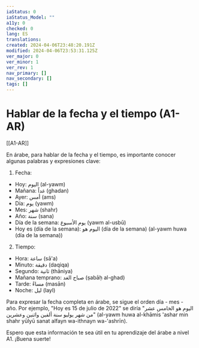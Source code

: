 ```yaml
---
iaStatus: 0
iaStatus_Model: ""
a11y: 0
checked: 0
lang: ES
translations: 
created: 2024-04-06T23:48:20.191Z
modified: 2024-04-06T23:53:31.125Z
ver_major: 0
ver_minor: 1
ver_rev: 1
nav_primary: []
nav_secondary: []
tags: []
---
```

# Hablar de la fecha y el tiempo (A1-AR)

[[A1-AR]]

En árabe, para hablar de la fecha y el tiempo, es importante conocer algunas palabras y expresiones clave:

1. Fecha:
- Hoy: اليوم (al-yawm)
- Mañana: غداً (ghadan)
- Ayer: أمس (ams)
- Día: يوم (yawm)
- Mes: شهر (shahr)
- Año: سنة (sana)
- Día de la semana: يوم الأسبوع (yawm al-usbū)
- Hoy es (día de la semana): اليوم هو (día de la semana) (al-yawm huwa (día de la semana))

2. Tiempo:
- Hora: ساعة (sā'a)
- Minuto: دقيقة (daqiqa)
- Segundo: ثانية (thāniya)
- Mañana temprano: صباح الغد (ṣabāḥ al-ghad)
- Tarde: مساءً (masān)
- Noche: ليل (layl)

Para expresar la fecha completa en árabe, se sigue el orden día - mes - año. Por ejemplo, "Hoy es 15 de julio de 2022" se diría "اليوم هو الخامس عشر من شهر يوليو سنة ألفين واثنين وعشرين" (al-yawm huwa al-khāmis 'ashar min shahr yūlyū sanat alfayn wa-ithnayn wa-'ashrīn).

Espero que esta información te sea útil en tu aprendizaje del árabe a nivel A1. ¡Buena suerte!

